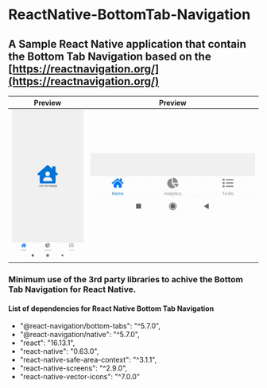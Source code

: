 # ReactNative-BottomTab-Navigation

## A Sample React Native application that contain the Bottom Tab Navigation based on the [https://reactnavigation.org/](https://reactnavigation.org/) 

| Preview                                                                        |            Preview |
| ------------------------------------------------------------------------------ | ---------------------------------------------------------------------------- |
| ![](https://github.com/2cool2envy/fkbestOffers/blob/master/app.gif?raw=true)   | ![](https://github.com/2cool2envy/fkbestOffers/blob/master/tabmenu.gif?raw=true) |

### Minimum use of the 3rd party libraries to achive the Bottom Tab Navigation for React Native.

#### List of dependencies for React Native Bottom Tab Navigation

* "@react-navigation/bottom-tabs": "^5.7.0",
* "@react-navigation/native": "^5.7.0",
*  "react": "16.13.1",
*  "react-native": "0.63.0",
*  "react-native-safe-area-context": "^3.1.1",
*  "react-native-screens": "^2.9.0",
*  "react-native-vector-icons": "^7.0.0"
